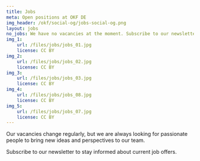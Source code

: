 ```yaml
---
title: Jobs
meta: Open positions at OKF DE
img_header: /okf/social-og/jobs-social-og.png
layout: jobs
no_jobs: We have no vacancies at the moment. Subscribe to our newsletter to stay informed about job opportunities.
img_1:
    url: /files/jobs/jobs_01.jpg
    license: CC BY
img_2:
    url: /files/jobs/jobs_02.jpg
    license: CC BY
img_3:
    url: /files/jobs/jobs_03.jpg
    license: CC BY
img_4:
    url: /files/jobs/jobs_08.jpg
    license: CC BY
img_5:
    url: /files/jobs/jobs_07.jpg
    license: CC BY
---
```


Our vacancies change regularly, but we are always looking for passionate people to bring new ideas and perspectives to our team.

Subscribe to our newsletter to stay informed about current job offers.
